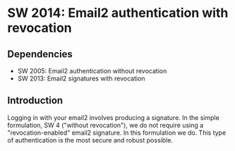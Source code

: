 SW 2014: Email2 authentication with revocation
==============================================

Dependencies
------------

* SW 2005: Email2 authentication without revocation
* SW 2013: Email2 signatures with revocation

Introduction
------------

Logging in with your email2 involves producing a signature. In the simple
formulation, SW 4 ("without revocation"), we do not require using a
"revocation-enabled" email2 signature. In this formulation we do. This type of
authentication is the most secure and robust possible.